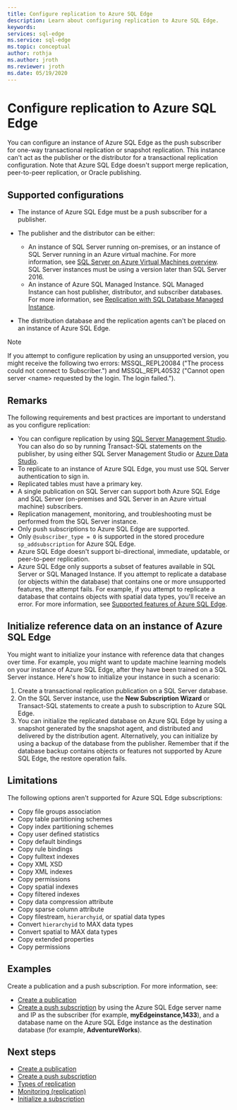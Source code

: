 ```yaml
---
title: Configure replication to Azure SQL Edge 
description: Learn about configuring replication to Azure SQL Edge.
keywords: 
services: sql-edge
ms.service: sql-edge
ms.topic: conceptual
author: rothja
ms.author: jroth
ms.reviewer: jroth
ms.date: 05/19/2020
---
```


# Configure replication to Azure SQL Edge 

You can configure an instance of Azure SQL Edge as the push subscriber for one-way transactional replication or snapshot replication. This instance can't act as the publisher or the distributor for a transactional replication configuration. Note that Azure SQL Edge doesn't support merge replication, peer-to-peer replication, or Oracle publishing.

## Supported configurations
  
- The instance of Azure SQL Edge must be a push subscriber for a publisher.
- The publisher and the distributor can be either:
   - An instance of SQL Server running on-premises, or an instance of SQL Server running in an Azure virtual machine. For more information, see [SQL Server on Azure Virtual Machines overview](/azure/azure-sql/virtual-machines/index). SQL Server instances must be using a version later than SQL Server 2016.
   - An instance of Azure SQL Managed Instance. SQL Managed Instance can host publisher, distributor, and subscriber databases. For more information, see [Replication with SQL Database Managed Instance](/azure/sql-database/replication-with-sql-database-managed-instance/).

- The distribution database and the replication agents can't be placed on an instance of Azure SQL Edge.  

> [!NOTE]
> If you attempt to configure replication by using an unsupported version, you might receive the following two errors: MSSQL_REPL20084 ("The process could not connect to Subscriber.") and MSSQL_REPL40532 ("Cannot open server \<name> requested by the login. The login failed.").  

## Remarks

The following requirements and best practices are important to understand as you configure replication:

- You can configure replication by using [SQL Server Management Studio](/sql/ssms/download-sql-server-management-studio-ssms). You can also do so by running Transact-SQL statements on the publisher, by using either SQL Server Management Studio or [Azure Data Studio](/sql/azure-data-studio/download-azure-data-studio).
- To replicate to an instance of Azure SQL Edge, you must use SQL Server authentication to sign in.
- Replicated tables must have a primary key.
- A single publication on SQL Server can support both Azure SQL Edge and SQL Server (on-premises and SQL Server in an Azure virtual machine) subscribers.  
- Replication management, monitoring, and troubleshooting must be performed from the SQL Server instance.  
- Only push subscriptions to Azure SQL Edge are supported.  
- Only `@subscriber_type = 0` is supported in the stored procedure `sp_addsubscription` for Azure SQL Edge.  
- Azure SQL Edge doesn't support bi-directional, immediate, updatable, or peer-to-peer replication.
- Azure SQL Edge only supports a subset of features available in SQL Server or SQL Managed Instance. If you attempt to replicate a database (or objects within the database) that contains one or more unsupported features, the attempt fails. For example, if you attempt to replicate a database that contains objects with spatial data types, you'll receive an error. For more information, see [Supported features of Azure SQL Edge](features.md).

## Initialize reference data on an instance of Azure SQL Edge

You might want to initialize your instance with reference data that changes over time. For example, you might want to update machine learning models on your instance of Azure SQL Edge, after they have been trained on a SQL Server instance. Here's how to initialize your instance in such a scenario:

1. Create a transactional replication publication on a SQL Server database.  
2. On the SQL Server instance, use the **New Subscription Wizard** or Transact-SQL statements to create a push to subscription to Azure SQL Edge.  
3. You can initialize the replicated database on Azure SQL Edge by using a snapshot generated by the snapshot agent, and distributed and delivered by the distribution agent. Alternatively, you can initialize by using a backup of the database from the publisher. Remember that if the database backup contains objects or features not supported by Azure SQL Edge, the restore operation fails.

## Limitations

The following options aren't supported for Azure SQL Edge subscriptions:

- Copy file groups association  
- Copy table partitioning schemes  
- Copy index partitioning schemes  
- Copy user defined statistics  
- Copy default bindings  
- Copy rule bindings  
- Copy fulltext indexes  
- Copy XML XSD  
- Copy XML indexes  
- Copy permissions  
- Copy spatial indexes  
- Copy filtered indexes  
- Copy data compression attribute  
- Copy sparse column attribute  
- Copy filestream, `hierarchyid`, or spatial data types
- Convert `hierarchyid` to MAX data types  
- Convert spatial to MAX data types  
- Copy extended properties  
- Copy permissions  

## Examples

Create a publication and a push subscription. For more information, see:
  
- [Create a publication](/sql/relational-databases/replication/publish/create-a-publication)
- [Create a push subscription](/sql/relational-databases/replication/create-a-push-subscription/) by using the Azure SQL Edge server name and IP as the subscriber (for example, **myEdgeinstance,1433**), and a database name on the Azure SQL Edge instance as the destination database (for example, **AdventureWorks**).  

## Next steps  

- [Create a publication](/sql/relational-databases/replication/publish/create-a-publication)
- [Create a push subscription](/sql/relational-databases/replication/create-a-push-subscription/)
- [Types of replication](/sql/relational-databases/replication/types-of-replication)
- [Monitoring (replication)](/sql/relational-databases/replication/monitor/monitoring-replication)
- [Initialize a subscription](/sql/relational-databases/replication/initialize-a-subscription)